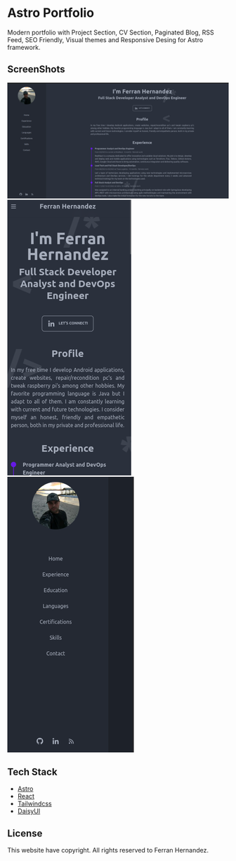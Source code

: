 # Astro Portfolio

Modern portfolio with Project Section, CV Section, Paginated Blog, RSS Feed, SEO Friendly, Visual themes and Responsive Desing for Astro framework.

## ScreenShots
![screenshotDesktop](/public/screenshotDesktop.png)
![screenshotMenuMobile](/public/screenshotMenuMobile.png)
![screenshotMobile](/public/screenshotMobile.png)

## Tech Stack

- [Astro](https://astro.build)
- [React](https://es.react.dev/)
- [Tailwindcss](https://tailwindcss.com/)
- [DaisyUI](https://daisyui.com/)

## License

This website have copyright. All rights reserved to Ferran Hernandez.